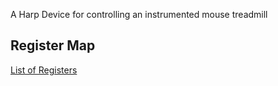 A Harp Device for controlling an instrumented mouse treadmill

## Register Map
[List of Registers](./firmware/docs/register_map.csv)

